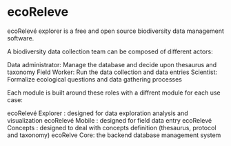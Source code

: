 ecoReleve
=========

ecoRelevé explorer is a free and open source biodiversity data management software.

A biodiversity data collection team can be composed of different actors:

Data administrator: Manage the database and decide upon thesaurus and  taxonomy 
Field Worker: Run the data collection and data entries
Scientist: Formalize ecological questions and data gathering processes

Each module is built around these roles with a diffrent module for each use case:

ecoRelevé Explorer : designed for data exploration analysis and visualization
ecoRelevé Mobile : designed for field data entry
ecoRelevé Concepts : designed to deal with concepts definition (thesaurus, protocol and taxonomy)
ecoRelve Core: the backend database management system

